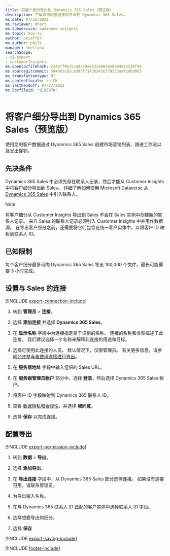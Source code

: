 ```yaml
---
title: 将客户细分导出到 Dynamics 365 Sales（预览版）
description: 了解如何配置连接和导出到 Dynamics 365 Sales。
ms.date: 07/25/2022
ms.reviewer: mhart
ms.subservice: audience-insights
ms.topic: how-to
author: pkieffer
ms.author: philk
manager: shellyha
searchScope:
- ci-export
- customerInsights
ms.openlocfilehash: c3497f4625cada49ae33c6987e58994a15536f9b
ms.sourcegitcommit: 594081c82ca385f7143b3416378533aaf2d6d0d3
ms.translationtype: HT
ms.contentlocale: zh-CN
ms.lasthandoff: 07/27/2022
ms.locfileid: "9195970"
---
```

# <a name="export-segments-to-dynamics-365-sales-preview"></a>将客户细分导出到 Dynamics 365 Sales（预览版）

使用您的客户数据通过 Dynamics 365 Sales 创建市场营销列表、跟进工作流以及发出促销。

## <a name="prerequisites"></a>先决条件

Dynamics 365 Sales 中必须先存在联系人记录，然后才能从 Customer Insights 中将客户细分导出到 Sales。 详细了解如何[使用 Microsoft Dataverse 从 Dynamics 365 Sales](connect-dataverse-managed-lake.md) 中引入联系人。

   > [!NOTE]
   > 将客户细分从 Customer Insights 导出到 Sales 不会在 Sales 实例中创建新的联系人记录。 来自 Sales 的联系人记录必须引入 Customer Insights 中并用作数据源。 在导出客户细分之前，还需要将它们包含在统一客户实体中，以将客户 ID 映射到联系人 ID。

## <a name="known-limitations"></a>已知限制

每个客户细分最多可向 Dynamics 365 Sales 导出 100,000 个文件，最长可能需要 3 小时完成。

## <a name="set-up-connection-to-sales"></a>设置与 Sales 的连接

[!INCLUDE [export-connection-include](includes/export-connection-admn.md)]

1. 转到 **管理员** > **连接**。

1. 选择 **添加连接** 并选择 **Dynamics 365 Sales**。

1. 在 **显示名称** 字段中为连接指定易于识别的名称。 连接的名称和类型描述了此连接。 我们建议选择一个名称来解释此连接的用途和目标。

1. 选择可使用此连接的人员。 默认情况下，仅限管理员。 有关更多信息，请参阅[允许参与者使用连接进行导出](connections.md#allow-contributors-to-use-a-connection-for-exports)。

1. 在 **服务器地址** 字段中输入组织的 Sales URL。

1. 在 **服务器管理员帐户** 部分中，选择 **登录**，然后选择 Dynamics 365 Sales 帐户。

1. 将客户 ID 字段映射到 Dynamics 365 联系人 ID。

1. 查看 [数据隐私和合规性](connections.md#data-privacy-and-compliance)，并选择 **我同意**。

1. 选择 **保存** 以完成连接。

## <a name="configure-an-export"></a>配置导出

[!INCLUDE [export-permission-include](includes/export-permission.md)]

1. 转到 **数据** > **导出**。

1. 选择 **添加导出**。

1. 在 **导出连接** 字段中，从 Dynamics 365 Sales 部分选择连接。 如果没有连接可用，请联系管理员。

1. 为导出输入名称。

1. 在与 Dynamics 365 联系人 ID 匹配的客户实体中选择联系人 ID 字段。

1. 选择想要导出的细分。

1. 选择 **保存**

[!INCLUDE [export-saving-include](includes/export-saving.md)]

[!INCLUDE [footer-include](includes/footer-banner.md)]
